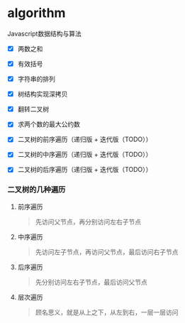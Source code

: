 # algorithm
Javascript数据结构与算法


- [x] 两数之和
- [x] 有效括号
- [x] 字符串的排列
- [x] 树结构实现深拷贝
- [x] 翻转二叉树
- [x] 求两个数的最大公约数
- [x] 二叉树的前序遍历（递归版 + 迭代版（TODO））
- [x] 二叉树的中序遍历（递归版 + 迭代版（TODO））
- [x] 二叉树的后序遍历（递归版 + 迭代版（TODO））



### 二叉树的几种遍历
1. 前序遍历
    > 先访问父节点，再分别访问左右子节点
2. 中序遍历
    > 先访问左子节点，再访问父节点，最后访问右子节点
3. 后序遍历
    > 先分别访问左右子节点，最后访问父节点
4. 层次遍历
    > 顾名思义，就是从上之下，从左到右，一层一层访问 
